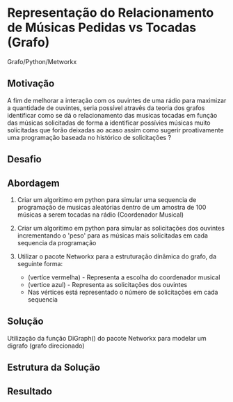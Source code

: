 # Representação do Relacionamento de Músicas Pedidas vs Tocadas (Grafo)
Grafo/Python/Metworkx

## Motivação
A fim de melhorar a interação com os ouvintes de uma rádio para maximizar a quantidade de ouvintes, seria possível atravês da teoria dos grafos identificar como se dá o relacionamento das musicas tocadas em função das músicas solicitadas de forma a identificar possívies músicas muito solicitadas que forão deixadas ao acaso assim como sugerir proativamente uma programação baseada no histórico de solicitações ? 

## Desafio

## Abordagem
1. Criar um algoritimo em python para simular uma sequencia de programação de musicas aleatórias dentro de um amostra de 100 músicas a serem tocadas na rádio (Coordenador Musical)

2. Criar um algoritimo em python para simular as solicitações dos ouvintes incrementando o 'peso' para as músicas mais solicitadas em cada sequencia da programação

3. Utilizar o pacote Networkx para a estruturação dinâmica do grafo, da seguinte forma:
    - (vertíce vermelha) - Representa a escolha do coordenador musical
    - (vertice azul) - Representa as solicitações dos ouvintes
    - Nas vértices está representado o número de solicitações em cada sequencia

## Solução

Utilização da função DiGraph() do pacote Networkx para modelar um digrafo (grafo direcionado)

## Estrutura da Solução

## Resultado




